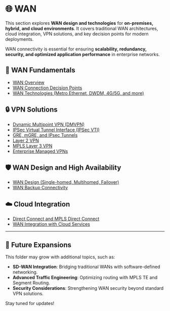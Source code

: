 # 🌐 WAN

This section explores **WAN design and technologies** for **on-premises, hybrid, and cloud environments**. It covers traditional WAN architectures, cloud integration, VPN solutions, and key decision points for modern deployments.

WAN connectivity is essential for ensuring **scalability, redundancy, security, and optimized application performance** in enterprise networks.

## 🧱 WAN Fundamentals
- [WAN Overview](wan-overview.md)  
- [WAN Connection Decision Points](wan-connection-decision-points.md)  
- [WAN Technologies (Metro Ethernet, DWDM, 4G/5G, and more)](wan-technologies.md)  

## 🔒 VPN Solutions
- [Dynamic Multipoint VPN (DMVPN)](dmvpn.md)  
- [IPSec Virtual Tunnel Interface (IPSec VTI)](ipsec-vti.md)  
- [GRE, mGRE, and IPsec Tunnels](gre-mgre-ipsec.md)  
- [Layer 2 VPN](l2-vpn.md)  
- [MPLS Layer 3 VPN](mpls-l3-vpn.md)  
- [Enterprise Managed VPNs](enterprise-managed-vpns.md)  

## 🛡️ WAN Design and High Availability
- [WAN Design (Single-homed, Multihomed, Failover)](wan-design.md)  
- [WAN Backup Connectivity](wan-backup-connectivity.md)  

## ☁️ Cloud Integration
- [Direct Connect and MPLS Direct Connect](direct-connect.md)  
- [WAN Integration with Cloud Services](wan-integration.md)  

---

## 📌 Future Expansions
This folder may grow with additional topics, such as:
- **SD-WAN Integration**: Bridging traditional WANs with software-defined networking.
- **Advanced Traffic Engineering**: Optimizing routing with MPLS TE and Segment Routing.
- **Security Considerations**: Strengthening WAN security beyond standard VPN solutions.

Stay tuned for updates!
